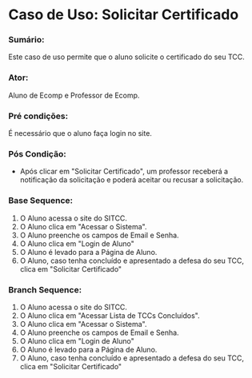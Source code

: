 # Caso de Uso: Solicitar Certificado

### Sumário: 
Este caso de uso permite que o aluno solicite o certificado do seu TCC.

### Ator:
Aluno de Ecomp e Professor de Ecomp.

### Pré condições: 
É necessário que o aluno faça login no site.

### Pós Condição:
- Após clicar em "Solicitar Certificado", um professor receberá a notificação da solicitação e poderá aceitar ou recusar a solicitação.

### Base Sequence:
1) O Aluno acessa o site do SITCC.
2) O Aluno clica em "Acessar o Sistema".
3) O Aluno preenche os campos de Email e Senha.
4) O Aluno clica em "Login de Aluno"
5) O Aluno é levado para a Página de Aluno.
6) O Aluno, caso tenha concluído e apresentado a defesa do seu TCC, clica em "Solicitar Certificado"

### Branch Sequence:
1) O Aluno acessa o site do SITCC.
2) O Aluno clica em "Acessar Lista de TCCs Concluídos".
3) O Aluno clica em "Acessar o Sistema".
4) O Aluno preenche os campos de Email e Senha.
5) O Aluno clica em "Login de Aluno"
6) O Aluno é levado para a Página de Aluno.
7) O Aluno, caso tenha concluído e apresentado a defesa do seu TCC, clica em "Solicitar Certificado"
